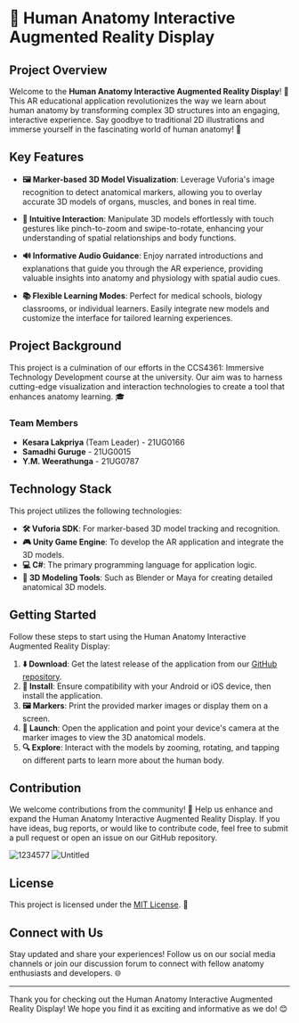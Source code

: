# 🦴 Human Anatomy Interactive Augmented Reality Display
## Project Overview

Welcome to the **Human Anatomy Interactive Augmented Reality Display**! 🎉 This AR educational application revolutionizes the way we learn about human anatomy by transforming complex 3D structures into an engaging, interactive experience. Say goodbye to traditional 2D illustrations and immerse yourself in the fascinating world of human anatomy! 🧠

## Key Features

- **🖼️ Marker-based 3D Model Visualization**: Leverage Vuforia's image recognition to detect anatomical markers, allowing you to overlay accurate 3D models of organs, muscles, and bones in real time.

- **🤲 Intuitive Interaction**: Manipulate 3D models effortlessly with touch gestures like pinch-to-zoom and swipe-to-rotate, enhancing your understanding of spatial relationships and body functions.

- **🔊 Informative Audio Guidance**: Enjoy narrated introductions and explanations that guide you through the AR experience, providing valuable insights into anatomy and physiology with spatial audio cues.

- **📚 Flexible Learning Modes**: Perfect for medical schools, biology classrooms, or individual learners. Easily integrate new models and customize the interface for tailored learning experiences.

## Project Background

This project is a culmination of our efforts in the CCS4361: Immersive Technology Development course at the university. Our aim was to harness cutting-edge visualization and interaction technologies to create a tool that enhances anatomy learning. 🎓

### Team Members

- **Kesara Lakpriya** (Team Leader) - 21UG0166
- **Samadhi Guruge** - 21UG0015
- **Y.M. Weerathunga** - 21UG0787

## Technology Stack

This project utilizes the following technologies:

- **🛠️ Vuforia SDK**: For marker-based 3D model tracking and recognition.
- **🎮 Unity Game Engine**: To develop the AR application and integrate the 3D models.
- **💻 C#**: The primary programming language for application logic.
- **🎨 3D Modeling Tools**: Such as Blender or Maya for creating detailed anatomical 3D models.

## Getting Started

Follow these steps to start using the Human Anatomy Interactive Augmented Reality Display:

1. **⬇️ Download**: Get the latest release of the application from our [GitHub repository](https://github.com/your-repo-link).
2. **📲 Install**: Ensure compatibility with your Android or iOS device, then install the application.
3. **🖼️ Markers**: Print the provided marker images or display them on a screen.
4. **🚀 Launch**: Open the application and point your device's camera at the marker images to view the 3D anatomical models.
5. **🔍 Explore**: Interact with the models by zooming, rotating, and tapping on different parts to learn more about the human body.

## Contribution

We welcome contributions from the community! 🙌 Help us enhance and expand the Human Anatomy Interactive Augmented Reality Display. If you have ideas, bug reports, or would like to contribute code, feel free to submit a pull request or open an issue on our GitHub repository.


![1234577](https://github.com/user-attachments/assets/26bb12de-871a-4116-b992-a1d754c8b81a)
![Untitled](https://github.com/user-attachments/assets/327a5440-ba5b-49bb-ba4b-dc2a8c33bdb7)

## License

This project is licensed under the [MIT License](LICENSE). 📝

## Connect with Us

Stay updated and share your experiences! Follow us on our social media channels or join our discussion forum to connect with fellow anatomy enthusiasts and developers. 🌐

---

Thank you for checking out the Human Anatomy Interactive Augmented Reality Display! We hope you find it as exciting and informative as we do! 😊
